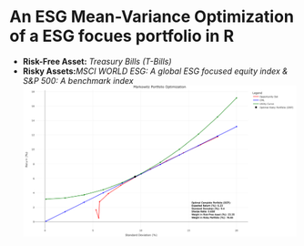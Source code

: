 # An ESG Mean-Variance Optimization of a ESG focues portfolio in R 
- **Risk-Free Asset:** _Treasury Bills (T-Bills)_
- **Risky Assets:**_MSCI WORLD ESG: A global ESG focused equity index & S&P 500: A benchmark index_
![test](OCP.png)
